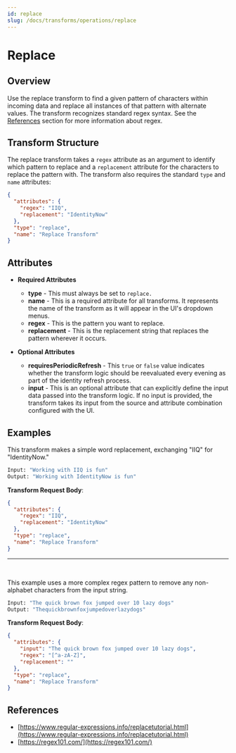 ```yaml
---
id: replace
slug: /docs/transforms/operations/replace
---
```

# Replace

## Overview

Use the replace transform to find a given pattern of characters within incoming data and replace all instances of that pattern with alternate values. The transform recognizes standard regex syntax. See the [References](#references) section for more information about regex.

## Transform Structure

The replace transform takes a `regex` attribute as an argument to identify which pattern to replace and a `replacement` attribute for the characters to replace the pattern with. The transform also requires the standard `type` and `name` attributes:

```json
{
  "attributes": {
    "regex": "IIQ",
    "replacement": "IdentityNow"
  },
  "type": "replace",
  "name": "Replace Transform"
}
```

## Attributes

- **Required Attributes**
  - **type** - This must always be set to `replace.`
  - **name** - This is a required attribute for all transforms. It represents the name of the transform as it will appear in the UI's dropdown menus.
  - **regex** - This is the pattern you want to replace.
  - **replacement** - This is the replacement string that replaces the pattern wherever it occurs.

- **Optional Attributes**
  - **requiresPeriodicRefresh** - This `true` or `false` value indicates whether the transform logic should be reevaluated every evening as part of the identity refresh process.
  - **input** - This is an optional attribute that can explicitly define the input data passed into the transform logic. If no input is provided, the transform takes its input from the source and attribute combination configured with the UI.

## Examples

This transform makes a simple word replacement, exchanging "IIQ" for "IdentityNow."

```bash
Input: "Working with IIQ is fun"
Output: "Working with IdentityNow is fun"
```

**Transform Request Body**:

```json
{
  "attributes": {
    "regex": "IIQ",
    "replacement": "IdentityNow"
  },
  "type": "replace",
  "name": "Replace Transform"
}
```

---

<p>&nbsp;</p>

This example uses a more complex regex pattern to remove any non-alphabet characters from the input string.

```bash
Input: "The quick brown fox jumped over 10 lazy dogs"
Output: "Thequickbrownfoxjumpedoverlazydogs"
```

**Transform Request Body**:

```json
{
  "attributes": {
    "input": "The quick brown fox jumped over 10 lazy dogs",
    "regex": "[^a-zA-Z]",
    "replacement": ""
  },
  "type": "replace",
  "name": "Replace Transform"
}
```

## References

- [https://www.regular-expressions.info/replacetutorial.html](https://www.regular-expressions.info/replacetutorial.html)
- [https://regex101.com/](https://regex101.com/)
